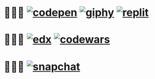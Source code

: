 

👩🏼‍💻   [<img src="https://img.shields.io/website?color=%23AFEEEE&down_message=pens&label=codepen&logo=codepen&style=for-the-badge&up_message=pens&url=https%3A%2F%2Fwww.edx.org%2Fcourse%2Fcs50s-web-programming-with-python-and-javascript%3Findex%3Dproduct%26queryID%3Db06185be231f615f92c276a87d591a9e%26position%3D3" alt="codepen">](https://codepen.io/auroraptor)
[<img src="https://img.shields.io/website?color=%2340E0D0&down_message=collections&label=giphy&logo=giphy&style=for-the-badge&up_message=collections&url=https%3A%2F%2Fwww.edx.org%2Fcourse%2Fcs50s-web-programming-with-python-and-javascript%3Findex%3Dproduct%26queryID%3Db06185be231f615f92c276a87d591a9e%26position%3D3" alt="giphy">](https://giphy.com/channel/auroraptor)
[<img src="https://img.shields.io/website?color=%2300CED1&down_message=repls&label=replit&logo=replit&style=for-the-badge&up_message=repls&url=https%3A%2F%2Freplit.com%2F%40auroraptor" alt="replit">](https://replit.com/@auroraptor)
======

👩🏼‍🎓   [<img src="https://img.shields.io/website?color=%23FA8072&down_message=CS50W&label=edx&logo=edx&style=for-the-badge&up_message=CS50W&url=https%3A%2F%2Fwww.edx.org%2Fcourse%2Fcs50s-web-programming-with-python-and-javascript%3Findex%3Dproduct%26queryID%3Db06185be231f615f92c276a87d591a9e%26position%3D3" alt="edx">](https://www.edx.org/course/cs50s-web-programming-with-python-and-javascript?index=product&queryID=b06185be231f615f92c276a87d591a9e&position=3)
[<img src="https://img.shields.io/website?color=CD5C5C&down_message=solutions&label=codewars&logo=codewars&style=for-the-badge&up_message=solutions&url=https%3A%2F%2Fwww.codewars.com%2Fusers%2Fauroraptor%2Fcompleted_solutions" alt="codewars">](https://www.codewars.com/users/auroraptor)
=======

🧝🏻‍♀️   [<img src="https://img.shields.io/website?color=%23DCDCDC&down_message=add%20me&label=snapchat&logo=snapchat&style=for-the-badge&up_message=add%20me&url=https%3A%2F%2Fwww.snapchat.com%2Fadd%2Faurociraptor%3Fshare_id%3DQjhDODgxNEItMTM3RC00OTc2LUJEQUYtMDYzOTFBQkEwNzg4%26locale%3Den_RU" alt="snapchat">](https://www.snapchat.com/add/aurociraptor?share_id=QjhDODgxNEItMTM3RC00OTc2LUJEQUYtMDYzOTFBQkEwNzg4&locale=en_RU)
=====

<!--
**auroraptor/auroraptor** is a ✨ _special_ ✨ repository because its `README.md` (this file) appears on your GitHub profile.

Here are some ideas to get you started:

- 🔭 I’m currently working on ...
- 🌱 I’m currently learning ...
- 👯 I’m looking to collaborate on ...
- 🤔 I’m looking for help with ...
- 💬 Ask me about ...
- 📫 How to reach me: ...
- 😄 Pronouns: ...
- ⚡ Fun fact: ...
-->
